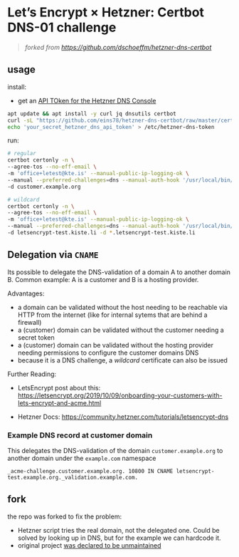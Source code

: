 # Let’s Encrypt × Hetzner: Certbot DNS-01 challenge

> _forked from <https://github.com/dschoeffm/hetzner-dns-certbot>_

## usage

install:

- get an [API TOken for the Hetzner DNS Console](https://docs.hetzner.com/dns-console/dns/general/api-access-token)

```bash
apt update && apt install -y curl jq dnsutils certbot
curl -sL "https://github.com/eins78/hetzner-dns-certbot/raw/master/certbot-hook-hetzner" > /usr/local/bin/certbot-hook-hetzner && chmod +x /usr/local/bin/certbot-hook-hetzner
echo 'your_secret_hetzner_dns_api_token' > /etc/hetzner-dns-token
```

<!--
```bash
# could be run in a docker container or on the linux
❯ docker run --rm -it ubuntu
❯ ssh root@letsencrypt-test.example.org
```
-->

run:

```bash
# regular
certbot certonly -n \
--agree-tos --no-eff-email \
-m 'office+letest@kte.is' --manual-public-ip-logging-ok \
--manual --preferred-challenges=dns --manual-auth-hook '/usr/local/bin/certbot-hook-hetzner auth' --manual-cleanup-hook '/usr/local/bin/certbot-hook-hetzner cleanup' \
-d customer.example.org

# wildcard
certbot certonly -n \
--agree-tos --no-eff-email \
-m 'office+letest@kte.is' --manual-public-ip-logging-ok \
--manual --preferred-challenges=dns --manual-auth-hook '/usr/local/bin/certbot-hook-hetzner auth' --manual-cleanup-hook '/usr/local/bin/certbot-hook-hetzner cleanup' \
-d letsencrypt-test.kiste.li -d *.letsencrypt-test.kiste.li

```

## Delegation via `CNAME`

Its possible to delegate the DNS-validation of a domain A to another domain B.
Common example: A is a customer and B is a hosting provider.

Advantages:

- a domain can be validated without the host needing to be reachable via HTTP from the internet (like for internal sytems that are behind a firewall)
- a (customer) domain can be validated without the customer needing a secret token
- a (customer) domain can be validated without the hosting provider needing permissions to configure the customer domains DNS
- because it is a DNS challenge, a _wildcard_ certificate can also be issued

Further Reading:

- LetsEncrypt post about this: <https://letsencrypt.org/2019/10/09/onboarding-your-customers-with-lets-encrypt-and-acme.html>

- Hetzner Docs:
  <https://community.hetzner.com/tutorials/letsencrypt-dns>

### Example DNS record at customer domain

This delegates the DNS-validation of the domain `customer.example.org` to another domain under the `example.com` namespace

```text
_acme-challenge.customer.example.org. 10800 IN CNAME letsencrypt-test.example.org._validation.example.com.
```

## fork

the repo was forked to fix the problem:

- Hetzner script tries the real domain, not the delegated one. Could be solved by looking up in DNS, but for the example we can hardcode it.
  <!-- - Lookup with dig: $ dig +noall +short \_acme-challenge.customer.example.org | sed 's/.$//' -->
- original project [was declared to be unmaintained](https://github.com/dschoeffm/hetzner-dns-certbot/issues/9#issuecomment-949838474)
